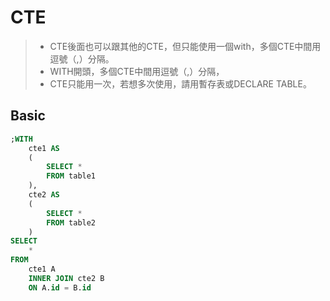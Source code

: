# CTE

> * CTE後面也可以跟其他的CTE，但只能使用一個with，多個CTE中間用逗號（,）分隔。
> * WITH開頭，多個CTE中間用逗號（,）分隔，
> * CTE只能用一次，若想多次使用，請用暫存表或DECLARE TABLE。

## Basic
```sql
;WITH
    cte1 AS
    (
        SELECT *
        FROM table1
    ),
    cte2 AS
    (
        SELECT *
        FROM table2
    )
SELECT 
    *
FROM 
    cte1 A 
    INNER JOIN cte2 B 
    ON A.id = B.id
```